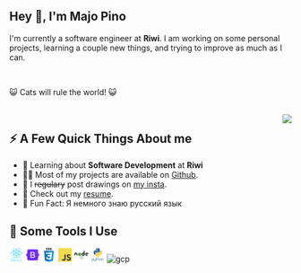 <h2>Hey 👋, I'm Majo Pino</h2>
<p>I'm currently a software engineer at <strong>Riwi</strong>. I am working on some personal projects, learning a couple new things, and trying to improve as much as I can.</p>
<br>
<p>😺 Cats will rule the world! 😺</p>
<br>
<img align="right" src="https://media.giphy.com/media/JIX9t2j0ZTN9S/giphy.gif?cid=790b7611c7ipme8vje5kz967h495e26t4f4oukcrwmtza55t&ep=v1_gifs_search&rid=giphy.gif&ct=g" height:"300px" width:"300px" />
<h2>⚡️ A Few Quick Things About me</h2>
<ul>
<li>🧐 Learning about <strong>Software Development</strong> at <strong>Riwi</strong></li>
<li>👨‍💻 Most of my projects are available on <a href="https://github.com/MajoPino">Github</a>.</li>
<li>📝 I <del>regulary</del> post drawings on <a href="https://www.instagram.com/kittensune321/">my insta</a>.</li>
<li>📙 Check out my <a href="resume">resume</a>.</li>
<li>🎉 Fun Fact: Я немного знаю русский язык</li>
</ul>
<h2>🚀 Some Tools I Use</h2>
<p align="left">
<img src="https://raw.githubusercontent.com/devicons/devicon/master/icons/react/react-original-wordmark.svg" alt="react" width="25" height="25" />
<img src="https://raw.githubusercontent.com/devicons/devicon/master/icons/bootstrap/bootstrap-plain.svg" alt="bootstrap" width="25" height="25" />
<img src="https://raw.githubusercontent.com/devicons/devicon/master/icons/css3/css3-original-wordmark.svg" alt="css3" width="25" height="25" />
<img src="https://raw.githubusercontent.com/devicons/devicon/master/icons/javascript/javascript-original.svg" alt="javascript" width="25" height="25" />
<img src="https://raw.githubusercontent.com/devicons/devicon/master/icons/nodejs/nodejs-original-wordmark.svg" alt="nodejs" width="25" height="25" />
<img src="https://raw.githubusercontent.com/devicons/devicon/master/icons/python/python-original-wordmark.svg" alt="python" width="25" height="25" />
<img src="https://www.vectorlogo.zone/logos/google_cloud/google_cloud-icon.svg" alt="gcp" width="25" height="25" />
</p>
